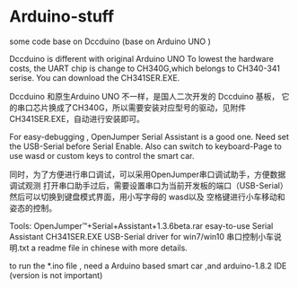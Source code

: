 # Arduino-stuff
some code base on Dccduino (base on Arduino UNO )


Dccduino is different with original Arduino UNO
To lowest the hardware costs, the UART chip is change to CH340G,which belongs to CH340-341 serise.
You can download the CH341SER.EXE.

Dccduino 和原生Arduino UNO 不一样，是国人二次开发的 Dccduino 基板，
它的串口芯片换成了CH340G，所以需要安装对应型号的驱动，见附件 CH341SER.EXE，自动进行安装即可。



For easy-debugging , OpenJumper Serial Assistant is a good one.
Need set the USB-Serial before Serial Enable.
Also can switch to keyboard-Page to use wasd or custom keys to control the smart car. 

同时，为了方便进行串口调试，可以采用OpenJumper串口调试助手，方便数据调试观测
打开串口助手过后，需要设置串口为当前开发板的端口（USB-Serial）
然后可以切换到键盘模式界面，用小写字母的 wasd以及 空格键进行小车移动和姿态的控制。


Tools:
OpenJumper™+Serial+Assistant+1.3.6beta.rar  esay-to-use Serial Assistant 
CH341SER.EXE   USB-Serial driver for win7/win10
串口控制小车说明.txt  a readme file in chinese with more details.

to run the *.ino file ,
need a Arduino based smart car ,and arduino-1.8.2 IDE (version is not important)

